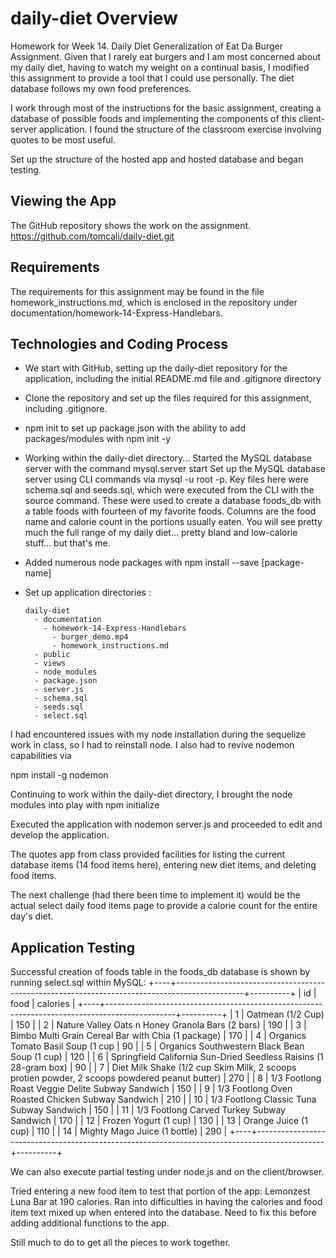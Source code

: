 # daily-diet Overview
Homework for Week 14. Daily Diet Generalization of Eat Da Burger Assignment. Given that I rarely eat burgers and I am most concerned about my daily diet, having to watch my weight on a continual basis, I modified this assignment to provide a tool that I could use personally. The diet database follows my own food preferences.


I work through most of the instructions for the basic assignment, creating a database of possible foods and implementing the components of this client-server application. I found the structure of the classroom exercise involving quotes to be most useful.

Set up the structure of the hosted app and hosted database and began testing. 

## Viewing the App
The GitHub repository shows the work on the assignment. 
https://github.com/tomcali/daily-diet.git

## Requirements
The requirements for this assignment may be found in the file homework_instructions.md, which is enclosed in the repository under documentation/homework-14-Express-Handlebars. 


## Technologies and Coding Process 
* We start with GitHub, setting up the daily-diet repository for the application, including the initial README.md file and .gitignore directory
* Clone the repository and set up the files required for this assignment, including .gitignore. 
* npm init to set up package.json with the ability to add packages/modules with npm init -y
* Working within the daily-diet directory... Started the MySQL database server with the command mysql.server start Set up the MySQL database server using CLI commands via mysql -u root -p. Key files here were schema.sql and seeds.sql, which were executed from the CLI with the source command. These were used to create a database foods_db with a table foods with fourteen of my favorite foods. Columns are the food name and calorie count in the portions usually eaten. You will see pretty much the full range of my daily diet... pretty bland and low-calorie stuff... but that's me.
* Added numerous node packages with npm install --save [package-name]
* Set up application directories :

  ```
  daily-diet
    - documentation
      - homework-14-Express-Handlebars
        - burger_demo.mp4
        - homework_instructions.md
    - public
    - views
    - node_modules
    - package.json
    - server.js
    - schema.sql
    - seeds.sql
    - select.sql
  ```

I had encountered issues with my node installation during the sequelize work in class, so I had to reinstall node. I also had to revive nodemon capabilities via

npm install -g nodemon  
  
Continuing to work within the daily-diet directory, I brought the node modules into play with npm initialize

Executed the application with nodemon server.js and proceeded to edit and develop the application. 

The quotes app from class provided facilities for listing the current database items (14 food items here), entering new diet items, and deleting food items.

The next challenge (had there been time to implement it) would be the actual select daily food items page to provide a calorie count for the entire day's diet. 


## Application Testing
Successful creation of foods table in the foods_db database is shown by running select.sql within MySQL:
+----+-----------------------------------------------------------------------------------------------+----------+
| id | food                                                                                          | calories |
+----+-----------------------------------------------------------------------------------------------+----------+
|  1 | Oatmean (1/2 Cup)                                                                             |      150 |
|  2 | Nature Valley Oats n Honey Granola Bars (2 bars)                                              |      190 |
|  3 | Bimbo Multi Grain Cereal Bar with Chia (1 package)                                            |      170 |
|  4 | Organics Tomato Basil Soup (1 cup                                                             |       90 |
|  5 | Organics Southwestern Black Bean Soup (1 cup)                                                 |      120 |
|  6 | Springfield California Sun-Dried Seedless Raisins (1 28-gram box)                             |       90 |
|  7 | Diet Milk Shake (1/2 cup Skim Milk, 2 scoops protien powder, 2 scoops powdered peanut butter) |      270 |
|  8 | 1/3 Footlong Roast Veggie Delite Subway Sandwich                                              |      150 |
|  9 | 1/3 Footlong Oven Roasted Chicken Subway Sandwich                                             |      210 |
| 10 | 1/3 Footlong Classic Tuna Subway Sandwich                                                     |      150 |
| 11 | 1/3 Footlong Carved Turkey Subway Sandwich                                                    |      170 |
| 12 | Frozen Yogurt (1 cup)                                                                         |      130 |
| 13 | Orange Juice (1 cup)                                                                          |      110 |
| 14 | Mighty Mago Juice (1 bottle)                                                                  |      290 |
+----+-----------------------------------------------------------------------------------------------+----------+

We can also execute partial testing under node.js and on the client/browser. 

Tried entering a new food item to test that portion of the app: Lemonzest Luna Bar at 190 calories. Ran into difficulties in having the calories and food item text mixed up when entered into the database. Need to fix this before adding additional functions to the app.

Still much to do to get all the pieces to work together.
